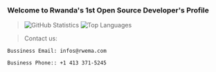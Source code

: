 ### Welcome to Rwanda's 1st Open Source Developer's Profile
> ![GitHub Statistics](https://github-readme-stats.vercel.app/api?username=rwema3&theme=merko)
> ![Top Languages](https://github-readme-stats.vercel.app/api/top-langs/?username=rwema3&show_icons=true&theme=merko)

>Contact us:
```
Bussiness Email: infos@rwema.com
```
```
Business Phone:: +1 413 371-5245
```


